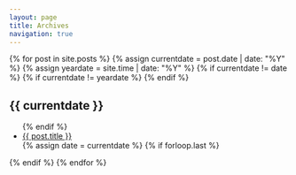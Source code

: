 ```yaml
---
layout: page
title: Archives
navigation: true
---
```


<div class="posts">
{% for post in site.posts %}
  {% assign currentdate = post.date | date: "%Y" %}
  {% assign yeardate = site.time | date: "%Y" %}
  {% if currentdate != date %}
  {% if currentdate != yeardate %}
  </ul><!--/posts-archive-->
  {% endif %}
  <h2 id="date-{{currentdate}}">{{ currentdate }}</h2>
  <ul class="posts-archive">
  {% endif %}
  <li class="posts-archive__links"><a href="{{ site.baseurl }}{{ post.url }}">{{ post.title }}</a></li>
  {% assign date = currentdate %}
  {% if forloop.last %}
  </ul><!--/posts-archive-last-->
  {% endif %}
{% endfor %}
</div><!--/posts-->
